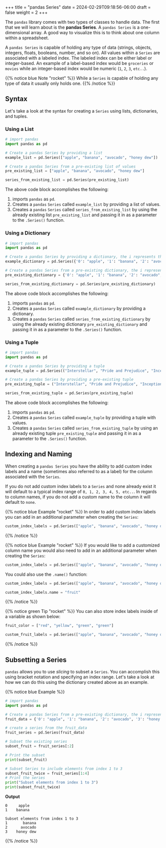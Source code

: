 +++
title = "pandas Series"
date = 2024-02-29T09:18:56-06:00
draft = false
weight = 2
+++

The `pandas` library comes with two types of classes to handle data. The first that we will learn about is the **pandas Series**. A `pandas Series` is a one-dimensional array. A good way to visualize this is to think about one column within a spreadsheet.

A `pandas Series` is capable of holding any type of data (strings, objects, integers, floats, booleans, number, and so on). All values within a `Series` are associated with a labeled index. The labeled index can be either label or integer-based. An example of a label-based index would be `groceries` or `movies` while an integer-based index would be numeric (`1`, `2`, `3`, `etc..`).

{{% notice blue Note "rocket" %}}
While a `Series` is capable of holding any type of data it usually only holds one.
{{% /notice %}}

## Syntax

Let's take a look at the syntax for creating a `Series` using lists, dictionaries, and tuples.

### Using a List

```python {linenos=table}
# import pandas
import pandas as pd

# Create a pandas Series by providing a list
example_list = pd.Series(["apple", "banana", "avocado", "honey dew"])

# Create a pandas Series from a pre-existing list of values
pre_existing_list = ["apple", "banana", "avocado", "honey dew"]

series_from_existing_list = pd.Series(pre_existing_list)
```

The above code block accomplishes the following:
1. imports `pandas` as `pd`.
1. Creates a `pandas` `Series` called `example_list` by providing a list of values.
1. Creates a `pandas` `Series` called `series_from_existing_list` by using the already existing list `pre_existing_list` and passing it in as a parameter to the `.Series()` function.

### Using a Dictionary

```python {linenos=table}
# import pandas
import pandas as pd

# Create a pandas Series by providing a dictionary, the i represents the index of the dictionary
example_dictionary = pd.Series({'0': "apple", '1': "banana", '2': "avocado", '3': "honey dew"})

# Create a pandas Series from a pre-existing dictionary, the i represents the index of the dictionary
pre_existing_dictionary = {'0': "apple", '1': "banana", '2': "avocado", '3': "honey dew"}

series_from_existing_dictionary = pd.Series(pre_existing_dictionary)
```

The above code block accomplishes the following:
1. imports `pandas` as `pd`.
1. Creates a `pandas` `Series` called `example_dictionary` by providing a dictionary.
1. Creates a `pandas` `Series` called `series_from_existing_dictionary` by using the already existing dictionary `pre_existing_dictionary` and passing it in as a parameter to the `.Series()` function.

### Using a Tuple

```python {linenos=table}
# import pandas
import pandas as pd

# Create a pandas Series by providing a tuple
example_tuple = pd.Series(("Interstellar", "Pride and Prejudice", "Inception", "Barbie"))

# Create a pandas Series by providing a pre-existing tuple
pre_existing_tuple = ("Interstellar", "Pride and Prejudice", "Inception", "Barbie")

series_from_existing_tuple = pd.Series(pre_existing_tuple)
```

The above code block accomplishes the following:
1. imports `pandas` as `pd`.
1. Creates a `pandas` `Series` called `example_tuple` by providing a tuple with values.
1. Creates a `pandas` `Series` called `series_from_existing_tuple` by using an already existing tuple `pre_existing_tuple` and passing it in as a parameter to the `.Series()` function.

## Indexing and Naming

When creating a `pandas Series` you have the ability to add custom index labels and a name (sometimes also referred to as a label) for the column associated with the `Series`.  

If you do not add custom index labels to a `Series` and none already exist it will default to a typical index range of `0, 1, 2, 3, 4, 5, etc..`. In regards to column names, if you do not add a custom name to the column it will default to `none`.

{{% notice blue Example "rocket" %}}
In order to add custom index labels you can add in an additional parameter when creating the `Series`:

```python
custom_index_labels = pd.Series(["apple", "banana", "avocado", "honey dew"], index = ["red", "yellow", "green", "green"])
```
{{% /notice %}}

{{% notice blue Example "rocket" %}}
If you would like to add a customized column name you would also need to add in an additional parameter when creating the `Series`:

```python
custom_index_labels = pd.Series(["apple", "banana", "avocado", "honey dew"], index = ["red", "yellow", "green", "green"], name = "fruit")
```

You could also use the `.name()` function:

```python
custom_index_labels = pd.Series(["apple", "banana", "avocado", "honey dew"], index = ["red", "yellow", "green", "green"])

custom_index_labels.name = "fruit"
```
{{% /notice %}}

{{% notice green Tip "rocket" %}}
You can also store index labels inside of a variable as shown below:

```python
fruit_color = ["red", "yellow", "green", "green"]

custom_fruit_labels = pd.Series(["apple", "banana", "avocado", "honey dew"], index = fruit_color)
```
{{% /notice %}}

## Subsetting a Series

`pandas` allows you to use *slicing* to subset a `Series`. You can accomplish this using bracket notation and specifying an index range. Let's take a look at how we can do this using the dictionary created above as an example.

{{% notice blue Example %}}
```python {linenos=table}
# import pandas
import pandas as pd

# Create a pandas Series from a pre-existing dictionary, the i represents the index of the dictionary
fruit_data = {'0': "apple", '1': "banana", '2': "avocado", '3': "honey dew"}

# create a series from the fruit_data
fruit_series = pd.Series(fruit_data)

# Subset the existing series
subset_fruit = fruit_series[:2]

# Print the subset
print(subset_fruit)

# Subset Series to include elements from index 1 to 3
subset_fruit_twice = fruit_series[1:4]
# Print the series
print("Subset elements from index 1 to 3")
print(subset_fruit_twice)
```

**Output**

```console
0     apple
1    banana

Subset elements from index 1 to 3
1       banana
2      avocado
3    honey dew
```
{{% /notice %}}